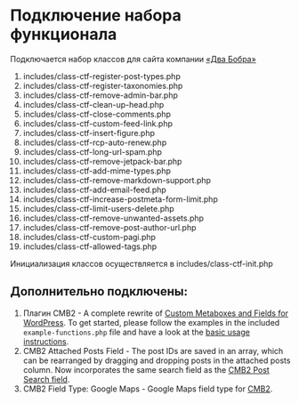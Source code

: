 # Подключение набора функционала
Подключается набор классов для сайта компании [«Два Бобра»](https://dvabobra.kh.ua/)

1. includes/class-ctf-register-post-types.php
2. includes/class-ctf-register-taxonomies.php
3. includes/class-ctf-remove-admin-bar.php
4. includes/class-ctf-clean-up-head.php
5. includes/class-ctf-close-comments.php
6. includes/class-ctf-custom-feed-link.php
7. includes/class-ctf-insert-figure.php
8. includes/class-ctf-rcp-auto-renew.php
9. includes/class-ctf-long-url-spam.php
10. includes/class-ctf-remove-jetpack-bar.php
11. includes/class-ctf-add-mime-types.php
12. includes/class-ctf-remove-markdown-support.php
13. includes/class-ctf-add-email-feed.php
14. includes/class-ctf-increase-postmeta-form-limit.php
15. includes/class-ctf-limit-users-delete.php
16. includes/class-ctf-remove-unwanted-assets.php
17. includes/class-ctf-remove-post-author-url.php
18. includes/class-ctf-custom-pagi.php
19. includes/class-ctf-allowed-tags.php

Инициализация классов осуществляется в includes/class-ctf-init.php

## Дополнительно подключены:
1. Плагин CMB2 - A complete rewrite of [Custom Metaboxes and Fields for WordPress](https://github.com/WebDevStudios/Custom-Metaboxes-and-Fields-for-WordPress). To get started, please follow the examples in the included `example-functions.php` file and have a look at the [basic usage instructions](https://github.com/CMB2/CMB2/wiki/Basic-Usage).
2. CMB2 Attached Posts Field - The post IDs are saved in an array, which can be rearranged by dragging and dropping posts in the attached posts column. Now incorporates the same search field as the [CMB2 Post Search field](https://github.com/WebDevStudios/CMB2-Post-Search-field).
3. CMB2 Field Type: Google Maps - Google Maps field type for [CMB2](https://github.com/WebDevStudios/CMB2).
